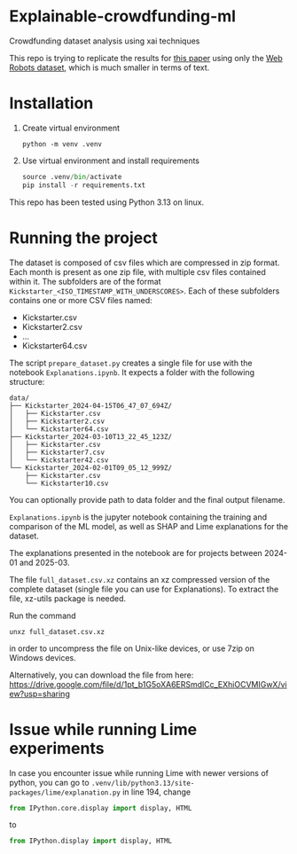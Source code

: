 # Explainable-crowdfunding-ml
Crowdfunding dataset analysis using xai techniques

This repo is trying to replicate the results for [this paper](https://www.mdpi.com/2071-1050/17/4/1361) using only the [Web Robots dataset](https://webrobots.io/kickstarter-datasets), which is much smaller in terms of text.

# Installation

1. Create virtual environment
    ```
    python -m venv .venv
    ```

2. Use virtual environment and install requirements
    ```python
    source .venv/bin/activate
    pip install -r requirements.txt
    ```

This repo has been tested using Python 3.13 on linux.

# Running the project

The dataset is composed of csv files which are compressed in zip format. Each month is present as one zip file, with multiple csv files contained within it. The subfolders are of the format `Kickstarter_<ISO_TIMESTAMP_WITH_UNDERSCORES>`. Each of these subfolders contains one or more CSV files named:
- Kickstarter.csv
- Kickstarter2.csv
- ...
- Kickstarter64.csv

The script `prepare_dataset.py` creates a single file for use with the notebook `Explanations.ipynb`. It expects a folder with the following structure:
```
data/
├── Kickstarter_2024-04-15T06_47_07_694Z/
│   ├── Kickstarter.csv
│   ├── Kickstarter2.csv
│   └── Kickstarter64.csv
├── Kickstarter_2024-03-10T13_22_45_123Z/
│   ├── Kickstarter.csv
│   ├── Kickstarter7.csv
│   └── Kickstarter42.csv
└── Kickstarter_2024-02-01T09_05_12_999Z/
    ├── Kickstarter.csv
    └── Kickstarter10.csv
```
You can optionally provide path to data folder and the final output filename.

`Explanations.ipynb` is the jupyter notebook containing the training and comparison of the ML model, as well as SHAP and Lime explanations for the dataset.

The explanations presented in the notebook are for projects between 2024-01 and 2025-03.

The file `full_dataset.csv.xz` contains an xz compressed version of the complete dataset (single file you can use for Explanations). To extract the file, xz-utils package is needed.

Run the command
```
unxz full_dataset.csv.xz
```
in order to uncompress the file on Unix-like devices, or use 7zip on Windows devices.

Alternatively, you can download the file from here: 
https://drive.google.com/file/d/1pt_b1G5oXA6ERSmdlCc_EXhiOCVMIGwX/view?usp=sharing

# Issue while running Lime experiments

In case you encounter issue while running Lime with newer versions of python, you can go to `.venv/lib/python3.13/site-packages/lime/explanation.py` in line 194, change

```python
from IPython.core.display import display, HTML
```

to

```python
from IPython.display import display, HTML
```
